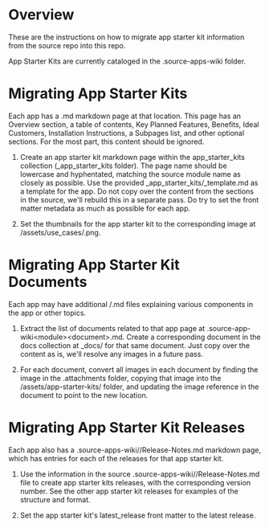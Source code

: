 
# Overview

These are the instructions on how to migrate app starter kit information from the source repo into this repo.

App Starter Kits are currently cataloged in the .source-apps-wiki folder.

# Migrating App Starter Kits

Each app has a <module>.md markdown page at that location. This page has an Overview section, a table of contents, Key Planned Features, Benefits, Ideal Customers, Installation Instructions, a Subpages list, and other optional sections. For the most part, this content should be ignored.

1. Create an app starter kit markdown page within the app_starter_kits collection (_app_starter_kits folder). The page name should be lowercase and hyphentated, matching the source module name as closely as possible. Use the provided _app_starter_kits/_template.md as a template for the app. Do not copy over the content from the sections in the source, we'll rebuild this in a separate pass. Do try to set the front matter metadata as much as possible for each app. 

2. Set the thumbnails for the app starter kit to the corresponding image at /assets/use_cases/<module>.png. 

# Migrating App Starter Kit Documents

Each app may have additional <module>/<documentation>.md files explaining various components in the app or other topics.

1. Extract the list of documents related to that app page at .source-app-wiki\<module>\<document>.md. Create a corresponding document in the docs collection at _docs/<module> for that same document. Just copy over the content as is, we'll resolve any images in a future pass.

2. For each document, convert all images in each document by finding the image in the .attachments folder, copying that image into the /assets/app-starter-kits/<module> folder, and updating the image reference in the document to point to the new location.

# Migrating App Starter Kit Releases

Each app also has a .source-apps-wiki/<module>/Release-Notes.md markdown page, which has entries for each of the releases for that app starter kit.

1. Use the information in the source .source-apps-wiki/<module>/Release-Notes.md file to create app starter kits releases, with the corresponding version number. See the other app starter kit releases for examples of the structure and format.

2. Set the app starter kit's latest_release front matter to the latest release.